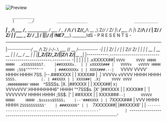 ![Preview](https://github.com/KONEY/vhs_fx_amiga/blob/master/MATERIALS/AMIGA_VHS_PREVIEW.png)



       __________
       |      __/          ______________                     ___________
_______| _    /____________\     ___    /______ __________  _/   ___    /
\_    ___/   /_\    ______/ \    Z/____/_\____/_\    __   \_\    Z/____/
 /    Z/      |_\   ____/__ _\______    /_\    |_\   Z/____/_\   ____/____
/             |     Z/     _/    Z/     |      |   ___    \_     Z/     _/
\_____________|__   /      |____________|______|___\/      /____________|
            !NE7____________\                       \_______!dS
                             - P R E S E N T S -
 _____________ ________ _____ _____ __ _ __________ ________ __________ _
|------------_/   __  /_\   Z/   _/-\/-._\  ___   //   __  /_---------- -|
|            |    Z/   |    /    |     |    Z/___/_    Z/   |            |
|            |    __   |  __ __  |     |  /___   _/    __   |            |
|____________|____Z/___|__Z/_Z/__|_____|____Z/___\ ____Z/___|__________ _|
|-----------.------------------------------------------------.--------- -|
|           |                                                |           |
|  .xXXXXX##|  `VVVV     VVVV HHHH     HHHH  .xSSSSSSSS7.    |##XXXXXx.  |
| xXXXXX### |   VVVVv   vVVVV HHHH     HHHH ;SS$^^^^^^'"     | ###XXXXXx |
| XXXX###.--|   `VVVV   VVVV' HHHH     HHHH 7SS.             |--.###XXXX |
| XXXX## | .|    VVVVv vVVVV  HHHH     HHHH `SSSS.           |. | ##XXXX |
| XXXX##| .X|     VVVV VVVV .HHHHHHHHH'HHHH  `^SSSSs.        |X. |##XXXX |
| XXXX##| `X|     `VVVvVVV'.HHHHHHHH6" HHHH     "^7SS$s.     |X' |##XXXX |
| XXXX## | `|      VVVVVVV    HHHH     HHHH         ;SS$.    |' | ##XXXX |
| XXXX###`--|       VVVVV     HHHH     HHHH .$sssss$SSSS;    |--'###XXXX |
| `7XXXX### |        VVV      HHHH     HHHH `ZSSSSSSSSSS'    | ###XXXX6" |
|  `7XXXXX##|                                                |##XXXX6'   |
|           `------------------------------------------------'           |
`------------------------------------------------------------------------'
